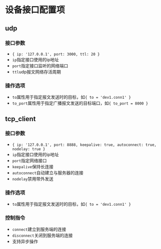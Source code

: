 # 设备接口配置项


## udp

### 接口参数
+ `{ ip: '127.0.0.1', port: 3000, ttl: 20 } `
+ `ip`指定接口使用的ip地址
+ `port`指定接口监听的网络端口
+ `ttl`udp报文网络存活周期

### 操作选项
+ `to`属性用于指定报文发送时的目标，如`{ to = 'dev1.conn1' }`
+ `to_port`属性用于指定广播报文发送的目标端口，如`{ to_port = 8000 }`

## tcp_client

### 接口参数

+ `{ ip: '127.0.0.1', port: 8888, keepalive: true, autoconnect: true, nodelay: true }`
+ `ip`指定接口使用的ip地址
+ `port`指定网络接口
+ `keepalive`保持长连接
+ `autoconnect`自动建立与服务器的连接
+ `nodelay`禁用带外发送

### 操作选项
+ `to`属性用于指定报文发送时的目标，如`{ to = 'dev1.conn1' }`

### 控制指令
+ `connect`建立到服务端的连接
+ `disconnect`关闭到服务端的连接
+ 支持异步操作


